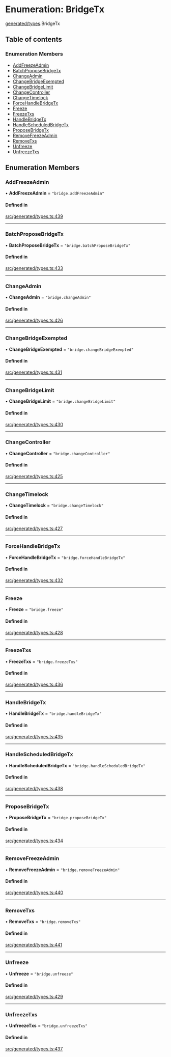 # Enumeration: BridgeTx

[generated/types](../wiki/generated.types).BridgeTx

## Table of contents

### Enumeration Members

- [AddFreezeAdmin](../wiki/generated.types.BridgeTx#addfreezeadmin)
- [BatchProposeBridgeTx](../wiki/generated.types.BridgeTx#batchproposebridgetx)
- [ChangeAdmin](../wiki/generated.types.BridgeTx#changeadmin)
- [ChangeBridgeExempted](../wiki/generated.types.BridgeTx#changebridgeexempted)
- [ChangeBridgeLimit](../wiki/generated.types.BridgeTx#changebridgelimit)
- [ChangeController](../wiki/generated.types.BridgeTx#changecontroller)
- [ChangeTimelock](../wiki/generated.types.BridgeTx#changetimelock)
- [ForceHandleBridgeTx](../wiki/generated.types.BridgeTx#forcehandlebridgetx)
- [Freeze](../wiki/generated.types.BridgeTx#freeze)
- [FreezeTxs](../wiki/generated.types.BridgeTx#freezetxs)
- [HandleBridgeTx](../wiki/generated.types.BridgeTx#handlebridgetx)
- [HandleScheduledBridgeTx](../wiki/generated.types.BridgeTx#handlescheduledbridgetx)
- [ProposeBridgeTx](../wiki/generated.types.BridgeTx#proposebridgetx)
- [RemoveFreezeAdmin](../wiki/generated.types.BridgeTx#removefreezeadmin)
- [RemoveTxs](../wiki/generated.types.BridgeTx#removetxs)
- [Unfreeze](../wiki/generated.types.BridgeTx#unfreeze)
- [UnfreezeTxs](../wiki/generated.types.BridgeTx#unfreezetxs)

## Enumeration Members

### AddFreezeAdmin

• **AddFreezeAdmin** = ``"bridge.addFreezeAdmin"``

#### Defined in

[src/generated/types.ts:439](https://github.com/PolymeshAssociation/polymesh-private-sdk/blob/2c6aa0b4/src/generated/types.ts#L439)

___

### BatchProposeBridgeTx

• **BatchProposeBridgeTx** = ``"bridge.batchProposeBridgeTx"``

#### Defined in

[src/generated/types.ts:433](https://github.com/PolymeshAssociation/polymesh-private-sdk/blob/2c6aa0b4/src/generated/types.ts#L433)

___

### ChangeAdmin

• **ChangeAdmin** = ``"bridge.changeAdmin"``

#### Defined in

[src/generated/types.ts:426](https://github.com/PolymeshAssociation/polymesh-private-sdk/blob/2c6aa0b4/src/generated/types.ts#L426)

___

### ChangeBridgeExempted

• **ChangeBridgeExempted** = ``"bridge.changeBridgeExempted"``

#### Defined in

[src/generated/types.ts:431](https://github.com/PolymeshAssociation/polymesh-private-sdk/blob/2c6aa0b4/src/generated/types.ts#L431)

___

### ChangeBridgeLimit

• **ChangeBridgeLimit** = ``"bridge.changeBridgeLimit"``

#### Defined in

[src/generated/types.ts:430](https://github.com/PolymeshAssociation/polymesh-private-sdk/blob/2c6aa0b4/src/generated/types.ts#L430)

___

### ChangeController

• **ChangeController** = ``"bridge.changeController"``

#### Defined in

[src/generated/types.ts:425](https://github.com/PolymeshAssociation/polymesh-private-sdk/blob/2c6aa0b4/src/generated/types.ts#L425)

___

### ChangeTimelock

• **ChangeTimelock** = ``"bridge.changeTimelock"``

#### Defined in

[src/generated/types.ts:427](https://github.com/PolymeshAssociation/polymesh-private-sdk/blob/2c6aa0b4/src/generated/types.ts#L427)

___

### ForceHandleBridgeTx

• **ForceHandleBridgeTx** = ``"bridge.forceHandleBridgeTx"``

#### Defined in

[src/generated/types.ts:432](https://github.com/PolymeshAssociation/polymesh-private-sdk/blob/2c6aa0b4/src/generated/types.ts#L432)

___

### Freeze

• **Freeze** = ``"bridge.freeze"``

#### Defined in

[src/generated/types.ts:428](https://github.com/PolymeshAssociation/polymesh-private-sdk/blob/2c6aa0b4/src/generated/types.ts#L428)

___

### FreezeTxs

• **FreezeTxs** = ``"bridge.freezeTxs"``

#### Defined in

[src/generated/types.ts:436](https://github.com/PolymeshAssociation/polymesh-private-sdk/blob/2c6aa0b4/src/generated/types.ts#L436)

___

### HandleBridgeTx

• **HandleBridgeTx** = ``"bridge.handleBridgeTx"``

#### Defined in

[src/generated/types.ts:435](https://github.com/PolymeshAssociation/polymesh-private-sdk/blob/2c6aa0b4/src/generated/types.ts#L435)

___

### HandleScheduledBridgeTx

• **HandleScheduledBridgeTx** = ``"bridge.handleScheduledBridgeTx"``

#### Defined in

[src/generated/types.ts:438](https://github.com/PolymeshAssociation/polymesh-private-sdk/blob/2c6aa0b4/src/generated/types.ts#L438)

___

### ProposeBridgeTx

• **ProposeBridgeTx** = ``"bridge.proposeBridgeTx"``

#### Defined in

[src/generated/types.ts:434](https://github.com/PolymeshAssociation/polymesh-private-sdk/blob/2c6aa0b4/src/generated/types.ts#L434)

___

### RemoveFreezeAdmin

• **RemoveFreezeAdmin** = ``"bridge.removeFreezeAdmin"``

#### Defined in

[src/generated/types.ts:440](https://github.com/PolymeshAssociation/polymesh-private-sdk/blob/2c6aa0b4/src/generated/types.ts#L440)

___

### RemoveTxs

• **RemoveTxs** = ``"bridge.removeTxs"``

#### Defined in

[src/generated/types.ts:441](https://github.com/PolymeshAssociation/polymesh-private-sdk/blob/2c6aa0b4/src/generated/types.ts#L441)

___

### Unfreeze

• **Unfreeze** = ``"bridge.unfreeze"``

#### Defined in

[src/generated/types.ts:429](https://github.com/PolymeshAssociation/polymesh-private-sdk/blob/2c6aa0b4/src/generated/types.ts#L429)

___

### UnfreezeTxs

• **UnfreezeTxs** = ``"bridge.unfreezeTxs"``

#### Defined in

[src/generated/types.ts:437](https://github.com/PolymeshAssociation/polymesh-private-sdk/blob/2c6aa0b4/src/generated/types.ts#L437)
